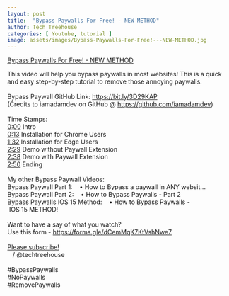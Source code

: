 ```yaml
---
layout: post
title:  "Bypass Paywalls For Free! - NEW METHOD"
author: Tech Treehouse
categories: [ Youtube, tutorial ]
image: assets/images/Bypass-Paywalls-For-Free!---NEW-METHOD.jpg
---
```


[Bypass Paywalls For Free! - NEW METHOD](https://youtube.com/watch?v=rxpFcCvf_zg)

This video will help you bypass paywalls in most websites! This is a quick and easy step-by-step tutorial to remove those annoying paywalls. <br><br>Bypass Paywall GitHub Link: https://bit.ly/3D29KAP<br>(Credits to iamadamdev on GitHub @ https://github.com/iamadamdev)<br><br>Time Stamps:<br>[0:00](https://youtube.com/watch?v=rxpFcCvf_zg&t=0) Intro<br>[0:13](https://youtube.com/watch?v=rxpFcCvf_zg&t=13) Installation for Chrome Users<br>[1:32](https://youtube.com/watch?v=rxpFcCvf_zg&t=92) Installation for Edge Users<br>[2:29](https://youtube.com/watch?v=rxpFcCvf_zg&t=149) Demo without Paywall Extension<br>[2:38](https://youtube.com/watch?v=rxpFcCvf_zg&t=158) Demo with Paywall Extension<br>[2:50](https://youtube.com/watch?v=rxpFcCvf_zg&t=170) Ending<br><br>My other Bypass Paywall Videos:<br>Bypass Paywall Part 1:    • How to Bypass a paywall in ANY websit...  <br>Bypass Paywall Part 2:    • How to Bypass Paywalls - Part 2  <br>Bypass Paywalls IOS 15 Method:    • How to Bypass Paywalls - IOS 15 METHOD!  <br><br>Want to have a say of what you watch?<br>Use this form - https://forms.gle/dCemMqK7KtVshNwe7<br><br>[Please subscribe!](https://youtube.com/techtreehouse/?sub_confirmation=1)<br>   / @techtreehouse  <br><br>#BypassPaywalls<br>#NoPaywalls<br>#RemovePaywalls
